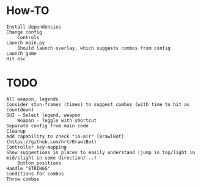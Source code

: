 # How-TO
	Install dependencies
	Change config
		Controls
	Launch main.py
		Should launch overlay, which suggests combos from config
	Launch game
	Hit esc

# TODO
	All weapon, legends
	Consider stun-frames (times) to suggest combos (with time to hit as countdown)
	GUI - Select legend, weapon
		Weapon - Toggle with shortcut
	Separate config from main code
	Cleanup
	Add capability to check "in-air" [BrawlBot](https://github.com/hrt/BrawlBot)
	Controller key-mapping
	Show suggestions in places to easily understand (jump in top/light in mid/slight in some direction/...)
		Button positions
	Handle "STRINGS"
	Conditions for combos
	Throw combos